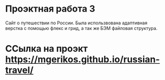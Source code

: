 # Проэктная работа 3

Сайт о путешествии по России. Была использвована адаптивная верстка с помощью флекс и грид, а так же БЭМ файловая структура.

# ССылка на проэкт https://mgerikos.github.io/russian-travel/

